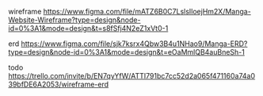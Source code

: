 wireframe
https://www.figma.com/file/mATZ6B0C7LslsIloejHm2X/Manga-Website-Wireframe?type=design&node-id=0%3A1&mode=design&t=s8fSfj4N2eZ1xVt0-1

erd
https://www.figma.com/file/sjk7ksrx4Qbw3B4u1NHao9/Manga-ERD?type=design&node-id=0%3A1&mode=design&t=eOaMmlQB4auBneSh-1

todo
https://trello.com/invite/b/EN7qyYfW/ATTI791bc7cc52d2a065f471160a74a039bfDE6A2053/wireframe-erd